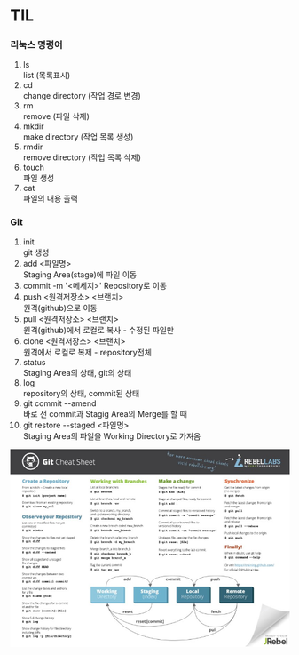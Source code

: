 # TIL
### 리눅스 명령어
1. ls   
    list (목록표시)
2. cd   
    change directory (작업 경로 변경)
3. rm   
    remove (파일 삭제)
4. mkdir   
    make directory (작업 목록 생성)
5. rmdir   
    remove directory (작업 목록 삭제)
6. touch   
    파일 생성
7. cat   
    파일의 내용 출력   

### Git
1. init   
    git 생성
2. add <파일명>   
    Staging Area(stage)에 파일 이동
3. commit -m '<메세지>'
    Repository로 이동
4. push <원격저장소> <브랜치>   
    원격(github)으로 이동
5. pull <원격저장소> <브랜치>   
    원격(github)에서 로컬로 복사 - 수정된 파일만 
6. clone <원격저장소> <브랜치>   
    원격에서 로컬로 복제 - repository전체
7. status   
    Staging Area의 상태, git의 상태
8. log   
    repository의 상태, commit된 상태
9. git commit --amend   
    바로 전 commit과 Stagig Area의 Merge를 할 때
10. git restore --staged <파일명>   
    Staging Area의 파일을 Working Directory로 가져옴

![Git sheat sheet](asset/gitcheatsheet.jpg)